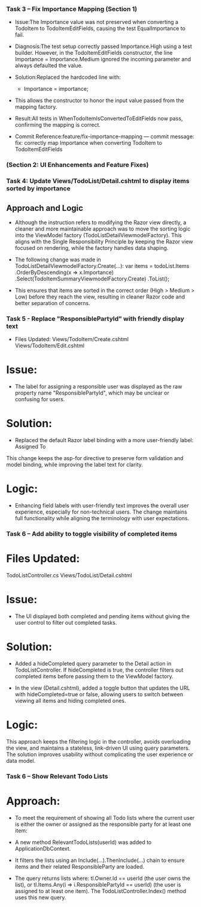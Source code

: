 ### Task 3 – Fix Importance Mapping (Section 1)

- Issue:The Importance value was not preserved when converting a TodoItem to TodoItemEditFields, causing the test EqualImportance to fail.

- Diagnosis:The test setup correctly passed Importance.High using a test builder. However, in the TodoItemEditFields constructor, the line Importance = Importance.Medium ignored the incoming parameter and always defaulted the value.

- Solution:Replaced the hardcoded line with:

    - Importance = importance;

- This allows the constructor to honor the input value passed from the mapping factory.

- Result:All tests in WhenTodoItemIsConvertedToEditFields now pass, confirming the mapping is correct.

- Commit Reference:feature/fix-importance-mapping — commit message: fix: correctly map Importance when converting TodoItem to TodoItemEditFields

### (Section 2: UI Enhancements and Feature Fixes)

### Task 4: Update Views/TodoList/Detail.cshtml to display items sorted by importance
## Approach and Logic

-   Although the instruction refers to modifying the Razor view directly, a cleaner and more maintainable approach was to move the sorting logic into the ViewModel factory (TodoListDetailViewmodelFactory). This aligns with the Single Responsibility Principle by keeping the Razor view focused on rendering, while the factory handles data shaping.

-   The following change was made in TodoListDetailViewmodelFactory.Create(...):
    var items = todoList.Items
        .OrderByDescending(x => x.Importance)
        .Select(TodoItemSummaryViewmodelFactory.Create)
        .ToList();

- This ensures that items are sorted in the correct order (High > Medium > Low) before they reach the view, resulting in cleaner Razor code and better separation of concerns.

### Task 5 - Replace "ResponsiblePartyId" with friendly display text

- Files Updated:
Views/TodoItem/Create.cshtml
Views/TodoItem/Edit.cshtml

# Issue:

- The label for assigning a responsible user was displayed as the raw property name "ResponsiblePartyId", which may be unclear or confusing for users.

# Solution:

- Replaced the default Razor label binding with a more user-friendly label:
    <label asp-for="ResponsiblePartyId">Assigned To</label>

This change keeps the asp-for directive to preserve form validation and model binding, while improving the label text for clarity.

# Logic:

- Enhancing field labels with user-friendly text improves the overall user experience, especially for non-technical users. The change maintains full functionality while aligning the terminology with user expectations.

### Task 6 – Add ability to toggle visibility of completed items

# Files Updated:
TodoListController.cs
Views/TodoList/Detail.cshtml

# Issue:

- The UI displayed both completed and pending items without giving the user control to filter out completed tasks.

# Solution:

- Added a hideCompleted query parameter to the Detail action in TodoListController. If hideCompleted is true, the controller filters out completed items before passing them to the ViewModel factory.

- In the view (Detail.cshtml), added a toggle button that updates the URL with hideCompleted=true or false, allowing users to switch between viewing all items and hiding completed ones.

# Logic:

This approach keeps the filtering logic in the controller, avoids overloading the view, and maintains a stateless, link-driven UI using query parameters. The solution improves usability without complicating the user experience or data model.

### Task 6 – Show Relevant Todo Lists

# Approach:
- To meet the requirement of showing all Todo lists where the current user is either the owner or assigned as the responsible party for at least one item:

- A new method RelevantTodoLists(userId) was added to ApplicationDbContext.
- It filters the lists using an Include(...).ThenInclude(...) chain to ensure items and their related ResponsibleParty are loaded.
- The query returns lists where:
    tl.Owner.Id == userId (the user owns the list), or
    tl.Items.Any(i => i.ResponsiblePartyId == userId) (the user is assigned to at least one item).
    The TodoListController.Index() method uses this new query.

